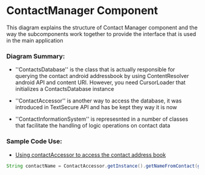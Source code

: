 # ContactManager Component
This diagram explains the structure of Contact Manager component and the way the subcomponents work together to provide the interface that is used in the main application
### Diagram Summary:
- ''ContactsDatabase'' is the class that is actually responsible for querying the contact android addressbook by using ContentResolver android API and content URI. However, you need CursorLoader that initializes a ContactsDatabase instance

- ''ContactAccessor'' is another way to access the database, it was introduced in TextSecure API and has be kept they way it is now

- ''ContactInformationSystem'' is represesnted in a number of classes that facilitate the handling of logic operations on contact data



### Sample Code Use:

- [Using contactAccessor to access the contact address book](https://github.com/signalapp/Signal-Android/blob/17dd681dc82935e1e588029bff44cdaa1e9aeea0/src/org/thoughtcrime/securesms/preferences/AdvancedPreferenceFragment.java#L108)
 ````java
String contactName = ContactAccessor.getInstance().getNameFromContact(getActivity(), contactUri);
````
